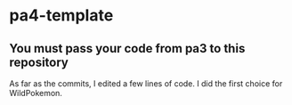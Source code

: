 # pa4-template

## You must pass your code from pa3 to this repository

As far as the commits, I edited a few lines of code. I did the first choice for WildPokemon.
